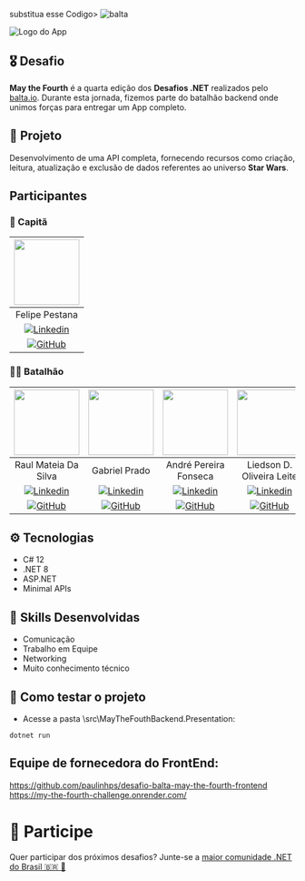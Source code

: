 substitua esse Codigo> ![balta](https://baltaio.blob.core.windows.net/static/images/dark/balta-logo.svg)

![Logo do App](https://github.com/balta-io/desafio-balta-may-the-fourth-backend/assets/965305/880fab7e-3998-4a0d-98ad-1d6ffc11298b)

## 🎖️ Desafio
**May the Fourth** é a quarta edição dos **Desafios .NET** realizados pelo [balta.io](https://balta.io). Durante esta jornada, fizemos parte do batalhão backend onde unimos forças para entregar um App completo.

## 📱 Projeto
Desenvolvimento de uma API completa, fornecendo recursos como criação, leitura, atualização e exclusão de dados referentes ao universo **Star Wars**.

## Participantes
### 🚀 Capitã

| [<img loading="lazy" src="https://media.licdn.com/dms/image/C4D03AQEMmmzbuAZMLQ/profile-displayphoto-shrink_200_200/0/1656625620951?e=1720051200&v=beta&t=mcrWdNvHCD0LHXevZnSxgphzTLv1mDZpzunCOjJjHE0" width=115><br>](https://www.linkedin.com/in/pestana1984/) |
| :---: |
| Felipe Pestana | 
| [![Linkedin](https://img.shields.io/badge/-blue?style=flat-square&logo=Linkedin&logoColor=white&link=https://www.linkedin.com/in/pestana1984/)](https://www.linkedin.com/in/pestana1984/) |
| [![GitHub](https://img.shields.io/badge/-black?style=flat-square&logo=Github&link=https://github.com/Felipe-Pestana)](https://github.com/Felipe-Pestana) |

### 💂‍♀️ Batalhão

| [<img loading="lazy" src="https://media.licdn.com/dms/image/D4D03AQGF_AjMuEtyYw/profile-displayphoto-shrink_200_200/0/1683259007618?e=1720051200&v=beta&t=BKuhYHuS2U8UT08uu95DqXhDFAk7DEJZIZiW0oZ6SYg" width=115><br>](https://www.linkedin.com/in/raul-mateia-da-silva-84b631b9/) |  [<img loading="lazy" src="https://media.licdn.com/dms/image/D4E03AQFyUX30Q6cJzQ/profile-displayphoto-shrink_400_400/0/1699998825713?e=1720051200&v=beta&t=5ztEOhGB7QQPhXbyxnh1izJId2IetRsUYS-V5E7-AOU" width=115><br>](https://www.linkedin.com/in/gabriel-prado-75730929a/) |  [<img loading="lazy" src="https://media.licdn.com/dms/image/D4D03AQG_9oFmc-qUJQ/profile-displayphoto-shrink_200_200/0/1701371308052?e=1720051200&v=beta&t=LyrJPZTYpdnU6uBXqEZY-IR025P0nB4ujlR6xvrjYiY" width=115><br>](https://www.linkedin.com/in/andrepfonseca/) | [<img loading="lazy" src="https://media.licdn.com/dms/image/D4D03AQHlQW07WYwycA/profile-displayphoto-shrink_200_200/0/1710332932197?e=1720051200&v=beta&t=CARvKRZHWBAZ1m0V8kKUkpBVCI_qM4YrFWlxZFZZ094" width=115><br>](https://www.linkedin.com/in/liedson-d-o-leite/) |
| :---: | :---: | :---: | :---: |
| Raul Mateia Da Silva | Gabriel Prado | André Pereira Fonseca | Liedson D. Oliveira Leite |
| [![Linkedin](https://img.shields.io/badge/-blue?style=flat-square&logo=Linkedin&logoColor=white&link=https://www.linkedin.com/in/raul-mateia-da-silva-84b631b9/)](https://www.linkedin.com/in/raul-mateia-da-silva-84b631b9/) | [![Linkedin](https://img.shields.io/badge/-blue?style=flat-square&logo=Linkedin&logoColor=white&link=https://www.linkedin.com/in/gabriel-prado-75730929a/)](https://www.linkedin.com/in/gabriel-prado-75730929a/) | [![Linkedin](https://img.shields.io/badge/-blue?style=flat-square&logo=Linkedin&logoColor=white&link=https://www.linkedin.com/in/andrepfonseca/)](https://www.linkedin.com/in/andrepfonseca/) | [![Linkedin](https://img.shields.io/badge/-blue?style=flat-square&logo=Linkedin&logoColor=white&link=https://www.linkedin.com/in/liedson-d-o-leite/)](https://www.linkedin.com/in/liedson-d-o-leite/) |
| [![GitHub](https://img.shields.io/badge/-black?style=flat-square&logo=Github&link=https://github.com/RaMadaSilva)](https://github.com/RaMadaSilva) | [![GitHub](https://img.shields.io/badge/-black?style=flat-square&logo=Github&link=https://github.com/Gabrielbprado)](https://github.com/Gabrielbprado) | [![GitHub](https://img.shields.io/badge/-black?style=flat-square&logo=Github&link=https://github.com/andrefons)](https://github.com/andrefons) | [![GitHub](https://img.shields.io/badge/-black?style=flat-square&logo=Github&link=https://github.com/Ol1veirx)](https://github.com/Ol1veirx) |


## ⚙️ Tecnologias
* C# 12
* .NET 8
* ASP.NET
* Minimal APIs

## 🥋 Skills Desenvolvidas
* Comunicação
* Trabalho em Equipe
* Networking
* Muito conhecimento técnico

## 🧪 Como testar o projeto
* Acesse a pasta \src\MayTheFouthBackend.Presentation\:
```
dotnet run
```

## Equipe de fornecedora do FrontEnd:<br>
https://github.com/paulinhps/desafio-balta-may-the-fourth-frontend <br>
https://my-the-fourth-challenge.onrender.com/





# 💜 Participe
Quer participar dos próximos desafios? Junte-se a [maior comunidade .NET do Brasil 🇧🇷 💜](https://balta.io/discord)
